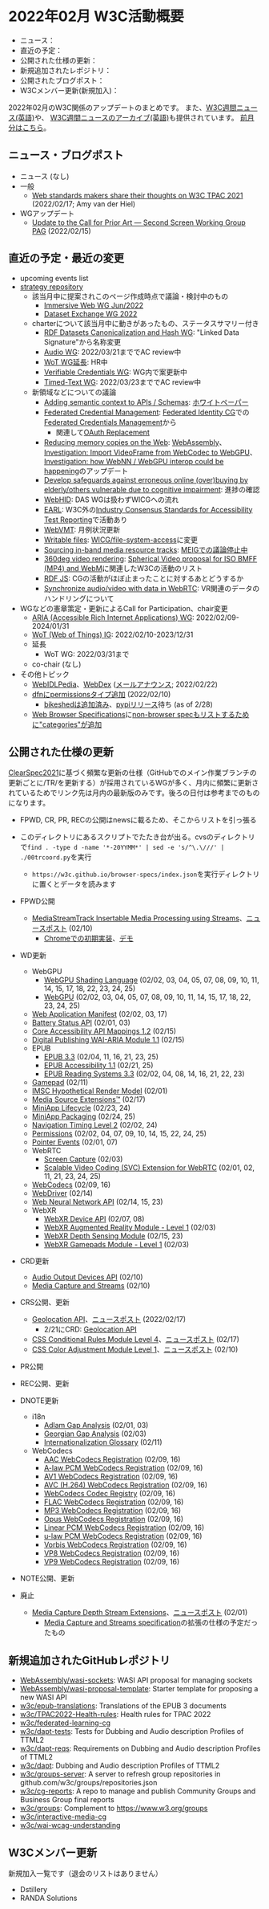 # 2022年02月 W3C活動概要

- ニュース：
- 直近の予定：
- 公開された仕様の更新：
- 新規追加されたレポジトリ：
- 公開されたブログポスト：
- W3Cメンバー更新(新規加入)：

2022年02月のW3C関係のアップデートのまとめです。
また、[W3C週間ニュース(英語)](https://www.w3.org/News/Public/)や、
[W3C週間ニュースのアーカイブ(英語)](https://lists.w3.org/Archives/Public/w3c-announce/2022JanMar/subject.html)も提供されています。
[前月分はこちら](202201.md)。

## ニュース・ブログポスト

* ニュース (なし)
* 一般
  * [Web standards makers share their thoughts on W3C TPAC 2021](https://www.w3.org/blog/2022/02/web-standards-makers-share-their-thoughts-on-w3c-tpac-2021/) (2022/02/17; Amy van der Hiel)
* WGアップデート
  * [Update to the Call for Prior Art — Second Screen Working Group PAG](https://www.w3.org/blog/news/archives/9417) (2022/02/15)

## 直近の予定・最近の変更

* upcoming events list
* [strategy repository](https://github.com/w3c/strategy/issues)
  * 該当月中に提案されこのページ作成時点で議論・検討中のもの
    * [Immersive Web WG Jun/2022](https://github.com/w3c/strategy/issues/302)
    * [Dataset Exchange WG 2022](https://github.com/w3c/strategy/issues/301)
  * charterについて該当月中に動きがあったもの、ステータスサマリー付き
    * [RDF Datasets Canonicalization and Hash WG](https://github.com/w3c/strategy/issues/262): "Linked Data Signature"から名称変更
    * [Audio WG](https://github.com/w3c/strategy/issues/289): 2022/03/21まででAC review中
    * [WoT WG延長](https://github.com/w3c/strategy/issues/298): HR中
    * [Verifiable Credentials WG](https://github.com/w3c/strategy/issues/279): WG内で案更新中
    * [Timed-Text WG](https://github.com/w3c/strategy/issues/290): 2022/03/23まででAC review中
  * 新領域などについての議論
    * [Adding semantic context to APIs / Schemas](https://github.com/w3c/strategy/issues/300): [ホワイトペーパー](https://docs.google.com/document/d/1fBRH2wtg1p_g4voNSTlHiSJmKgvfNaIsUXwPBO36RuM/edit#)
    * [Federated Credential Management](https://github.com/w3c/strategy/issues/299): [Federated Identity CG](https://github.com/fedidcg)での[Federated Credentials Management](https://github.com/fedidcg/FedCM)から
      * 関連して[OAuth Replacement](https://github.com/w3c/strategy/issues/227)
    * [Reducing memory copies on the Web](https://github.com/w3c/strategy/issues/242): [WebAssembly](https://www.w3.org/2021/03/media-production-workshop/session-2.html#webassembly-copies)、[Investigation: Import VideoFrame from WebCodec to WebGPU](https://github.com/gpuweb/gpuweb/issues/1380)、[Investigation: how WebNN / WebGPU interop could be happening](https://github.com/gpuweb/gpuweb/issues/2500)のアップデート
    * [Develop safeguards against erroneous online (over)buying by elderly/others vulnerable due to cognitive impairment](https://github.com/w3c/strategy/issues/235): 進捗の確認
    * [WebHID](https://github.com/w3c/strategy/issues/157): DAS WGは扱わずWICGへの流れ
    * [EARL](https://github.com/w3c/strategy/issues/99): W3C外の[Industry Consensus Standards for Accessibility Test Reporting](https://accessibilitytrack.com/ar-inc/)で活動あり
    * [WebVMT](https://github.com/w3c/strategy/issues/113): 月例状況更新
    * [Writable files](https://github.com/w3c/strategy/issues/141): [WICG/file-system-access](https://github.com/WICG/file-system-access)に変更
    * [Sourcing in-band media resource tracks](https://github.com/w3c/strategy/issues/48): [MEIGでの議論停止中](https://github.com/w3c/media-and-entertainment/issues/41)
    * [360deg video rendering](https://github.com/w3c/strategy/issues/85): [Spherical Video proposal for ISO BMFF (MP4) and WebM](https://github.com/google/spatial-media/blob/master/docs/spherical-video-v2-rfc.md)に関連したW3Cの活動のリスト
    * [RDF JS](https://github.com/w3c/strategy/issues/102): CGの活動がほぼ止まったことに対するあとどうするか
    * [Synchronize audio/video with data in WebRTC](https://github.com/w3c/strategy/issues/133): VR関連のデータのハンドリングについて
* WGなどの憲章策定・更新によるCall for Participation、chair変更
  * [ARIA (Accessible Rich Internet Applications) WG](https://www.w3.org/2022/02/aria-charter): 2022/02/09-2024/01/31
  * [WoT (Web of Things) IG](https://www.w3.org/2021/12/wot-ig-2021.html): 2022/02/10-2023/12/31
  * 延長
    * WoT WG: 2022/03/31まで
  * co-chair (なし)
* その他トピック
  * [WebIDLPedia](https://dontcallmedom.github.io/webidlpedia/)、[WebDex](https://dontcallmedom.github.io/webdex/) ([メールアナウンス](https://lists.w3.org/Archives/Public/spec-prod/2022JanMar/0021.html); 2022/02/22)
  * [dfnにpermissionsタイプ追加](https://lists.w3.org/Archives/Public/spec-prod/2022JanMar/0008.html) (2022/02/10)
    * [bikeshedは追加済み](https://github.com/tabatkins/bikeshed/pull/2232)、[pypiリリース](https://pypi.org/project/bikeshed/)待ち (as of 2/28)
  * [Web Browser Specifications](https://github.com/w3c/browser-specs)に[non-browser specもリストするために"categories"が追加](https://github.com/w3c/browser-specs/pull/496)

## 公開された仕様の更新

[ClearSpec2021](https://github.com/w3c/tr-pages/blob/main/clearspec2021.md)に基づく頻繁な更新の仕様（GitHubでのメイン作業ブランチの更新ごとに/TR/を更新する）が採用されているWGが多く、月内に頻繁に更新されているためでリンク先は月内の最新版のみです。後ろの日付は参考までのものになります。

* FPWD, CR, PR, RECの公開はnewsに載るため、そこからリストを引っ張る
* このディレクトリにあるスクリプトでたたき台が出る。cvsのディレクトリで`find . -type d -name '*-20YYMM*' | sed -e 's/^\.\///' | ./00trcoord.py`を実行
  * `https://w3c.github.io/browser-specs/index.json`を実行ディレクトリに置くとデータを読みます

* FPWD公開
  * [MediaStreamTrack Insertable Media Processing using Streams](https://www.w3.org/TR/2022/WD-mediacapture-transform-20220210/)、[ニュースポスト](https://www.w3.org/blog/news/archives/9411) (02/10)
    * [Chromeでの初期実装](https://chromestatus.com/feature/5499415634640896)、[デモ](https://webrtc.github.io/samples/src/content/insertable-streams/video-processing/)
* WD更新
  * WebGPU
    * [WebGPU Shading Language](https://www.w3.org/TR/2022/WD-WGSL-20220225/) (02/02, 03, 04, 05, 07, 08, 09, 10, 11, 14, 15, 17, 18, 22, 23, 24, 25)
    * [WebGPU](https://www.w3.org/TR/2022/WD-webgpu-20220225/) (02/02, 03, 04, 05, 07, 08, 09, 10, 11, 14, 15, 17, 18, 22, 23, 24, 25)
  * [Web Application Manifest](https://www.w3.org/TR/2022/WD-appmanifest-20220217/) (02/02, 03, 17)
  * [Battery Status API](https://www.w3.org/TR/2022/WD-battery-status-20220203/) (02/01, 03)
  * [Core Accessibility API Mappings 1.2](https://www.w3.org/TR/2022/WD-core-aam-1.2-20220215/) (02/15)
  * [Digital Publishing WAI-ARIA Module 1.1](https://www.w3.org/TR/2022/WD-dpub-aria-1.1-20220215/) (02/15)
  * EPUB
    * [EPUB 3.3](https://www.w3.org/TR/2022/WD-epub-33-20220225/) (02/04, 11, 16, 21, 23, 25)
    * [EPUB Accessibility 1.1](https://www.w3.org/TR/2022/WD-epub-a11y-11-20220225/) (02/21, 25)
    * [EPUB Reading Systems 3.3](https://www.w3.org/TR/2022/WD-epub-rs-33-20220223/) (02/02, 04, 08, 14, 16, 21, 22, 23)
  * [Gamepad](https://www.w3.org/TR/2022/WD-gamepad-20220211/) (02/11)
  * [IMSC Hypothetical Render Model](https://www.w3.org/TR/2022/WD-imsc-hrm-20220201/) (02/01)
  * [Media Source Extensions™](https://www.w3.org/TR/2022/WD-media-source-2-20220217/) (02/17)
  * [MiniApp Lifecycle](https://www.w3.org/TR/2022/WD-miniapp-lifecycle-20220224/) (02/23, 24)
  * [MiniApp Packaging](https://www.w3.org/TR/2022/WD-miniapp-packaging-20220225/) (02/24, 25)
  * [Navigation Timing Level 2](https://www.w3.org/TR/2022/WD-navigation-timing-2-20220224/) (02/02, 24)
  * [Permissions](https://www.w3.org/TR/2022/WD-permissions-20220225/) (02/02, 04, 07, 09, 10, 14, 15, 22, 24, 25)
  * [Pointer Events](https://www.w3.org/TR/2022/WD-pointerevents3-20220207/) (02/01, 07)
  * WebRTC
    * [Screen Capture](https://www.w3.org/TR/2022/WD-screen-capture-20220203/) (02/03)
    * [Scalable Video Coding (SVC) Extension for WebRTC](https://www.w3.org/TR/2022/WD-webrtc-svc-20220225/) (02/01, 02, 11, 21, 23, 24, 25)
  * [WebCodecs](https://www.w3.org/TR/2022/WD-webcodecs-20220216/) (02/09, 16)
  * [WebDriver](https://www.w3.org/TR/2022/WD-webdriver2-20220214/) (02/14)
  * [Web Neural Network API](https://www.w3.org/TR/2022/WD-webnn-20220223/) (02/14, 15, 23)
  * WebXR
    * [WebXR Device API](https://www.w3.org/TR/2022/WD-webxr-20220208/) (02/07, 08)
    * [WebXR Augmented Reality Module - Level 1](https://www.w3.org/TR/2022/WD-webxr-ar-module-1-20220203/) (02/03)
    * [WebXR Depth Sensing Module](https://www.w3.org/TR/2022/WD-webxr-depth-sensing-1-20220223/) (02/15, 23)
    * [WebXR Gamepads Module - Level 1](https://www.w3.org/TR/2022/WD-webxr-gamepads-module-1-20220203/) (02/03)
* CRD更新
  * [Audio Output Devices API](https://www.w3.org/TR/2022/CRD-audio-output-20220210/) (02/10)
  * [Media Capture and Streams](https://www.w3.org/TR/2022/CRD-mediacapture-streams-20220210/) (02/10)
* CRS公開、更新
  * [Geolocation API](https://www.w3.org/TR/2022/CR-geolocation-20220217/)、[ニュースポスト](https://www.w3.org/blog/news/archives/9422) (2022/02/17)
    * 2/21にCRD: [Geolocation API](https://www.w3.org/TR/2022/CRD-geolocation-20220221/)
  * [CSS Conditional Rules Module Level 4](https://www.w3.org/TR/2022/CR-css-conditional-4-20220217/)、[ニュースポスト](https://www.w3.org/blog/news/archives/9419) (02/17)
  * [CSS Color Adjustment Module Level 1](https://www.w3.org/TR/2022/CR-css-color-adjust-1-20220210/)、[ニュースポスト](https://www.w3.org/blog/news/archives/9409) (02/10)
* PR公開
* REC公開、更新
* DNOTE更新
  * i18n
    * [Adlam Gap Analysis](https://www.w3.org/TR/2022/DNOTE-adlm-gap-20220203/) (02/01, 03)
    * [Georgian Gap Analysis](https://www.w3.org/TR/2022/DNOTE-geor-gap-20220203/) (02/03)
    * [Internationalization Glossary](https://www.w3.org/TR/2022/DNOTE-i18n-glossary-20220211/) (02/11)
  * WebCodecs
    * [AAC WebCodecs Registration](https://www.w3.org/TR/2022/DNOTE-webcodecs-aac-codec-registration-20220216/) (02/09, 16)
    * [A-law PCM WebCodecs Registration](https://www.w3.org/TR/2022/DNOTE-webcodecs-alaw-codec-registration-20220216/) (02/09, 16)
    * [AV1 WebCodecs Registration](https://www.w3.org/TR/2022/DNOTE-webcodecs-av1-codec-registration-20220216/) (02/09, 16)
    * [AVC (H.264) WebCodecs Registration](https://www.w3.org/TR/2022/DNOTE-webcodecs-avc-codec-registration-20220216/) (02/09, 16)
    * [WebCodecs Codec Registry](https://www.w3.org/TR/2022/DNOTE-webcodecs-codec-registry-20220216/) (02/09, 16)
    * [FLAC WebCodecs Registration](https://www.w3.org/TR/2022/DNOTE-webcodecs-flac-codec-registration-20220216/) (02/09, 16)
    * [MP3 WebCodecs Registration](https://www.w3.org/TR/2022/DNOTE-webcodecs-mp3-codec-registration-20220216/) (02/09, 16)
    * [Opus WebCodecs Registration](https://www.w3.org/TR/2022/DNOTE-webcodecs-opus-codec-registration-20220216/) (02/09, 16)
    * [Linear PCM WebCodecs Registration](https://www.w3.org/TR/2022/DNOTE-webcodecs-pcm-codec-registration-20220216/) (02/09, 16)
    * [u-law PCM WebCodecs Registration](https://www.w3.org/TR/2022/DNOTE-webcodecs-ulaw-codec-registration-20220216/) (02/09, 16)
    * [Vorbis WebCodecs Registration](https://www.w3.org/TR/2022/DNOTE-webcodecs-vorbis-codec-registration-20220216/) (02/09, 16)
    * [VP8 WebCodecs Registration](https://www.w3.org/TR/2022/DNOTE-webcodecs-vp8-codec-registration-20220216/) (02/09, 16)
    * [VP9 WebCodecs Registration](https://www.w3.org/TR/2022/DNOTE-webcodecs-vp9-codec-registration-20220216/) (02/09, 16)
* NOTE公開、更新
* 廃止
  * [Media Capture Depth Stream Extensions](https://www.w3.org/TR/2022/DISC-mediacapture-depth-20220201/)、[ニュースポスト](https://www.w3.org/blog/news/archives/9406) (02/01)
    * [Media Capture and Streams specification](https://www.w3.org/TR/mediacapture-streams/)の拡張の仕様の予定だったもの

## 新規追加されたGitHubレポジトリ

* [WebAssembly/wasi-sockets](https://github.com/WebAssembly/wasi-sockets): WASI API proposal for managing sockets
* [WebAssembly/wasi-proposal-template](https://github.com/WebAssembly/wasi-proposal-template): Starter template for proposing a new WASI API
* [w3c/epub-translations](https://github.com/w3c/epub-translations): Translations of the EPUB 3 documents
* [w3c/TPAC2022-Health-rules](https://github.com/w3c/TPAC2022-Health-rules): Health rules for TPAC 2022
* [w3c/federated-learning-cg](https://github.com/w3c/federated-learning-cg)
* [w3c/dapt-tests](https://github.com/w3c/dapt-tests): Tests for Dubbing and Audio description Profiles of TTML2 
* [w3c/dapt-reqs](https://github.com/w3c/dapt-reqs): Requirements on Dubbing and Audio description Profiles of TTML2
* [w3c/dapt](https://github.com/w3c/dapt): Dubbing and Audio description Profiles of TTML2
* [w3c/groups-server](https://github.com/w3c/groups-server): A server to refresh group repositories in github.com/w3c/groups/repositories.json
* [w3c/cg-reports](https://github.com/w3c/cg-reports): A repo to manage and publish Community Groups and Business Group final reports
* [w3c/groups](https://github.com/w3c/groups): Complement to https://www.w3.org/groups
* [w3c/interactive-media-cg](https://github.com/w3c/interactive-media-cg)
* [w3c/wai-wcag-understanding](https://github.com/w3c/wai-wcag-understanding)

## W3Cメンバー更新

新規加入一覧です（退会のリストはありません）

* Dstillery
* RANDA Solutions